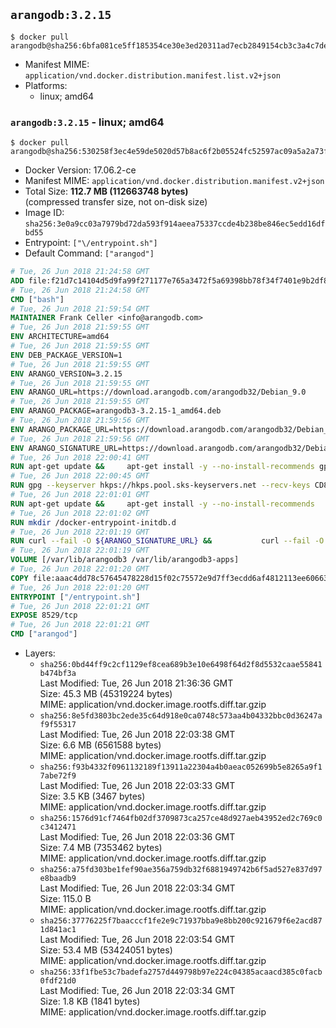 ## `arangodb:3.2.15`

```console
$ docker pull arangodb@sha256:6bfa081ce5ff185354ce30e3ed20311ad7ecb2849154cb3c3a4c7dec1d9df55b
```

-	Manifest MIME: `application/vnd.docker.distribution.manifest.list.v2+json`
-	Platforms:
	-	linux; amd64

### `arangodb:3.2.15` - linux; amd64

```console
$ docker pull arangodb@sha256:530258f3ec4e59de5020d57b8ac6f2b05524fc52597ac09a5a2a73fd72d61776
```

-	Docker Version: 17.06.2-ce
-	Manifest MIME: `application/vnd.docker.distribution.manifest.v2+json`
-	Total Size: **112.7 MB (112663748 bytes)**  
	(compressed transfer size, not on-disk size)
-	Image ID: `sha256:3e0a9cc03a7979bd72da593f914aeea75337ccde4b238be846ec5edd16dfbd55`
-	Entrypoint: `["\/entrypoint.sh"]`
-	Default Command: `["arangod"]`

```dockerfile
# Tue, 26 Jun 2018 21:24:58 GMT
ADD file:f21d7c14104d5d9fa99f271177e765a3472f5a69398bb78f34f7401e9b2df837 in / 
# Tue, 26 Jun 2018 21:24:58 GMT
CMD ["bash"]
# Tue, 26 Jun 2018 21:59:54 GMT
MAINTAINER Frank Celler <info@arangodb.com>
# Tue, 26 Jun 2018 21:59:55 GMT
ENV ARCHITECTURE=amd64
# Tue, 26 Jun 2018 21:59:55 GMT
ENV DEB_PACKAGE_VERSION=1
# Tue, 26 Jun 2018 21:59:55 GMT
ENV ARANGO_VERSION=3.2.15
# Tue, 26 Jun 2018 21:59:55 GMT
ENV ARANGO_URL=https://download.arangodb.com/arangodb32/Debian_9.0
# Tue, 26 Jun 2018 21:59:55 GMT
ENV ARANGO_PACKAGE=arangodb3-3.2.15-1_amd64.deb
# Tue, 26 Jun 2018 21:59:56 GMT
ENV ARANGO_PACKAGE_URL=https://download.arangodb.com/arangodb32/Debian_9.0/amd64/arangodb3-3.2.15-1_amd64.deb
# Tue, 26 Jun 2018 21:59:56 GMT
ENV ARANGO_SIGNATURE_URL=https://download.arangodb.com/arangodb32/Debian_9.0/amd64/arangodb3-3.2.15-1_amd64.deb.asc
# Tue, 26 Jun 2018 22:00:41 GMT
RUN apt-get update &&     apt-get install -y --no-install-recommends gpg dirmngr     &&     rm -rf /var/lib/apt/lists/*
# Tue, 26 Jun 2018 22:00:45 GMT
RUN gpg --keyserver hkps://hkps.pool.sks-keyservers.net --recv-keys CD8CB0F1E0AD5B52E93F41E7EA93F5E56E751E9B
# Tue, 26 Jun 2018 22:01:01 GMT
RUN apt-get update &&     apt-get install -y --no-install-recommends         libjemalloc1         ca-certificates         pwgen         curl     &&     rm -rf /var/lib/apt/lists/*
# Tue, 26 Jun 2018 22:01:02 GMT
RUN mkdir /docker-entrypoint-initdb.d
# Tue, 26 Jun 2018 22:01:19 GMT
RUN curl --fail -O ${ARANGO_SIGNATURE_URL} &&           curl --fail -O ${ARANGO_PACKAGE_URL} &&             gpg --verify ${ARANGO_PACKAGE}.asc &&     (echo arangodb3 arangodb3/password password test | debconf-set-selections) &&     (echo arangodb3 arangodb3/password_again password test | debconf-set-selections) &&     DEBIAN_FRONTEND="noninteractive" dpkg -i ${ARANGO_PACKAGE} &&     rm -rf /var/lib/arangodb3/* &&     sed -ri         -e 's!127\.0\.0\.1!0.0.0.0!g'         -e 's!^(file\s*=).*!\1 -!'         -e 's!^#\s*uid\s*=.*!uid = arangodb!'         -e 's!^#\s*gid\s*=.*!gid = arangodb!'         /etc/arangodb3/arangod.conf     &&     rm -f ${ARANGO_PACKAGE}*
# Tue, 26 Jun 2018 22:01:19 GMT
VOLUME [/var/lib/arangodb3 /var/lib/arangodb3-apps]
# Tue, 26 Jun 2018 22:01:20 GMT
COPY file:aaac4dd78c57645478228d15f02c75572e9d7ff3ecdd6af4812113ee60663d86 in /entrypoint.sh 
# Tue, 26 Jun 2018 22:01:20 GMT
ENTRYPOINT ["/entrypoint.sh"]
# Tue, 26 Jun 2018 22:01:21 GMT
EXPOSE 8529/tcp
# Tue, 26 Jun 2018 22:01:21 GMT
CMD ["arangod"]
```

-	Layers:
	-	`sha256:0bd44ff9c2cf1129ef8cea689b3e10e6498f64d2f8d5532caae55841b474bf3a`  
		Last Modified: Tue, 26 Jun 2018 21:36:36 GMT  
		Size: 45.3 MB (45319224 bytes)  
		MIME: application/vnd.docker.image.rootfs.diff.tar.gzip
	-	`sha256:8e5fd3803bc2ede35c64d918e0ca0748c573aa4b04332bbc0d36247af9f55317`  
		Last Modified: Tue, 26 Jun 2018 22:03:38 GMT  
		Size: 6.6 MB (6561588 bytes)  
		MIME: application/vnd.docker.image.rootfs.diff.tar.gzip
	-	`sha256:f93b4332f0961132189f13911a22304a4b0aeac052699b5e8265a9f17abe72f9`  
		Last Modified: Tue, 26 Jun 2018 22:03:33 GMT  
		Size: 3.5 KB (3467 bytes)  
		MIME: application/vnd.docker.image.rootfs.diff.tar.gzip
	-	`sha256:1576d91cf7464fb02df3709873ca257ce48d927aeb43952ed2c769c0c3412471`  
		Last Modified: Tue, 26 Jun 2018 22:03:36 GMT  
		Size: 7.4 MB (7353462 bytes)  
		MIME: application/vnd.docker.image.rootfs.diff.tar.gzip
	-	`sha256:a75fd303be1fef90ae356a759db32f6881949742b6f5ad527e837d97e8baadb9`  
		Last Modified: Tue, 26 Jun 2018 22:03:34 GMT  
		Size: 115.0 B  
		MIME: application/vnd.docker.image.rootfs.diff.tar.gzip
	-	`sha256:37776225f7baacccf1fe2e9c71937bba9e8bb200c921679f6e2acd871d841ac1`  
		Last Modified: Tue, 26 Jun 2018 22:03:54 GMT  
		Size: 53.4 MB (53424051 bytes)  
		MIME: application/vnd.docker.image.rootfs.diff.tar.gzip
	-	`sha256:33f1fbe53c7badefa2757d449798b97e224c04385acaacd385c0facb0fdf21d0`  
		Last Modified: Tue, 26 Jun 2018 22:03:34 GMT  
		Size: 1.8 KB (1841 bytes)  
		MIME: application/vnd.docker.image.rootfs.diff.tar.gzip
